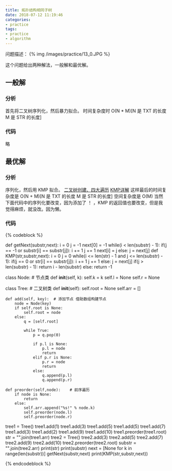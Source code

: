 ```yaml
---
title: 拓扑结构相同子树
date: 2018-07-12 11:19:46
categories:
- practice
tags:
- practice
- algorithm
---
```

问题描述：
{% img /images/practice/13_0.JPG %}
<!-- more -->
这个问题给出两种解法，一般解和最优解。
## 一般解
### 分析
首先将二叉树序列化，然后暴力拟合。
时间复杂度时 O(N * M)[N 是 TXT 的长度 M 是 STR 的长度]
### 代码
略
## 最优解
### 分析
序列化，然后用 KMP 拟合。
[二叉树创建、四大遍历](https://benpaodewoniu.github.io/2018/06/30/practice3/)
[KMP详解](https://benpaodewoniu.github.io/2018/07/12/practice14/)
这样最后的时间复杂度是 O(N + M)[N 是 TXT 的长度 M 是 STR 的长度]
空间复杂度是 O(M)
当然下面代码中的序列化要改变，因为添加了 ！ ，KMP 的返回值也要改变，但是我觉得麻烦，就没改。因为懒。
### 代码
{% codeblock %}

def getNext(substr,next):
    i = 0
    j = -1
    next[0] = -1
    while(i < len(substr) - 1):
        if(j == -1 or substr[i] == substr[j]):
            i += 1
            j += 1
            next[i] = j
        else:
            j = next[j]
def KMP(str,substr,next):
    i = 0
    j = 0
    while(i <= len(str) - 1 and j <= len(substr) - 1):
        if(j == 0 or str[i] == substr[j]):
            i += 1
            j += 1
        else:
            j = next[j]
    if(j > len(substr) - 1):
        return i - len(substr)
    else:
        return -1

class Node:  # 节点类
    def __init__(self, k):
        self.k = k
        self.l = None
        self.r = None


class Tree:  # 二叉树类
    def __init__(self):
        self.root = None
        self.arr = []

    def add(self, key):  # 添加节点 借助数组构建节点
        node = Node(key)
        if self.root is None:
            self.root = node
        else:
            q = [self.root]

            while True:
                p = q.pop(0)

                if p.l is None:
                    p.l = node
                    return
                elif p.r is None:
                    p.r = node
                    return
                else:
                    q.append(p.l)
                    q.append(p.r)

    def preorder(self,node):	# 前序遍历
        if node is None:
            return
        else:
            self.arr.append("%s!" % node.k)
            self.preorder(node.l)
            self.preorder(node.r)

tree1 = Tree()
tree1.add(1)
tree1.add(3)
tree1.add(5)
tree1.add(5)
tree1.add(7)
tree1.add(3)
tree1.add(2)
tree1.add(9)
tree1.add(10)
tree1.preorder(tree1.root)
str = "".join(tree1.arr)
tree2 = Tree()
tree2.add(3)
tree2.add(5)
tree2.add(7)
tree2.add(9)
tree2.add(10)
tree2.preorder(tree2.root)
substr = "".join(tree2.arr)
print(str)
print(substr)
next = [None for k in range(len(substr))]
getNext(substr,next)
print(KMP(str,substr,next))

{% endcodeblock %}
